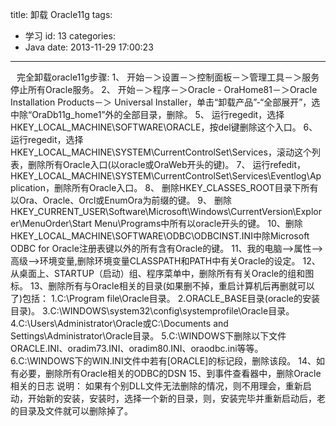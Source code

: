 title: 卸载 Oracle11g
tags:
  - 学习
id: 13
categories:
  - Java
date: 2013-11-29 17:00:23
---

<span style="font-size:14px;margin-left:10px;">完全卸载oracle11g步骤:
1、 开始－＞设置－＞控制面板－＞管理工具－＞服务 停止所有Oracle服务。
2、 开始－＞程序－＞Oracle - OraHome81－＞Oracle Installation Products－＞ Universal Installer，单击“卸载产品”-“全部展开”，选中除“OraDb11g_home1”外的全部目录，删除。
5、 运行regedit，选择HKEY_LOCAL_MACHINE\SOFTWARE\ORACLE，按del键删除这个入口。
6、 运行regedit，选择HKEY_LOCAL_MACHINE\SYSTEM\CurrentControlSet\Services，滚动这个列表，删除所有Oracle入口(以oracle或OraWeb开头的键)。
7、 运行refedit，HKEY_LOCAL_MACHINE\SYSTEM\CurrentControlSet\Services\Eventlog\Application，删除所有Oracle入口。
8、 删除HKEY_CLASSES_ROOT目录下所有以Ora、Oracle、Orcl或EnumOra为前缀的键。
9、 删除HKEY_CURRENT_USER\Software\Microsoft\Windows\CurrentVersion\Explorer\MenuOrder\Start Menu\Programs中所有以oracle开头的键。
10、删除HKEY_LOCAL_MACHINE\SOFTWARE\ODBC\ODBCINST.INI中除Microsoft ODBC for Oracle注册表键以外的所有含有Oracle的键。
11、我的电脑--&gt;属性--&gt;高级--&gt;环境变量,删除环境变量CLASSPATH和PATH中有关Oracle的设定。
12、从桌面上、STARTUP（启动）组、程序菜单中，删除所有有关Oracle的组和图标。
13、删除所有与Oracle相关的目录(如果删不掉，重启计算机后再删就可以了)包括：
	1.C:\Program file\Oracle目录。
	2.ORACLE_BASE目录(oracle的安装目录)。
	3.C:\WINDOWS\system32\config\systemprofile\Oracle目录。
	4.C:\Users\Administrator\Oracle或C:\Documents and Settings\Administrator\Oracle目录。
	5.C:\WINDOWS下删除以下文件ORACLE.INI、oradim73.INI、oradim80.INI、oraodbc.ini等等。
	6.C:\WINDOWS下的WIN.INI文件中若有[ORACLE]的标记段，删除该段。
14、如有必要，删除所有Oracle相关的ODBC的DSN
15、到事件查看器中，删除Oracle相关的日志 说明： 如果有个别DLL文件无法删除的情况，则不用理会，重新启动，开始新的安装，安装时，选择一个新的目录，则，安装完毕并重新启动后，老的目录及文件就可以删除掉了。</span>